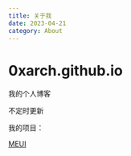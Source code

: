 ```yaml
---
title: 关于我
date: 2023-04-21
category: About
---
```


# 0xarch.github.io

我的个人博客

不定时更新

我的项目：

[MEUI](https://github.com/0xarch/meui)

